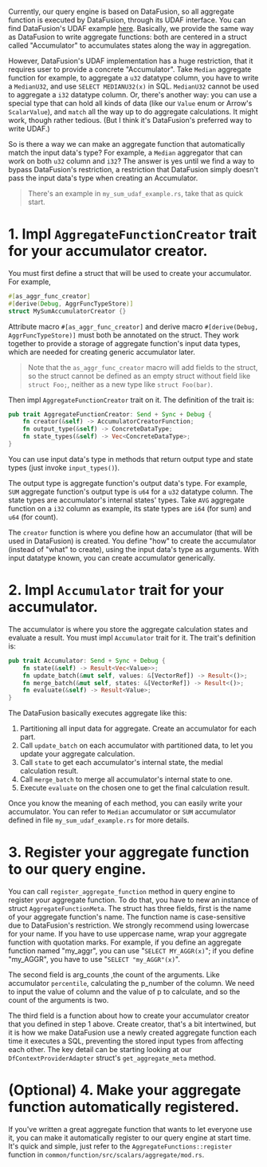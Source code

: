 Currently, our query engine is based on DataFusion, so all aggregate function is executed by DataFusion, through its UDAF interface. You can find DataFusion's UDAF example [here](https://github.com/apache/datafusion/tree/main/datafusion-examples/examples/simple_udaf.rs). Basically, we provide the same way as DataFusion to write aggregate functions: both are centered in a struct called "Accumulator" to accumulates states along the way in aggregation.

However, DataFusion's UDAF implementation has a huge restriction, that it requires user to provide a concrete "Accumulator". Take `Median` aggregate function for example, to aggregate a `u32` datatype column, you have to write a `MedianU32`, and use `SELECT MEDIANU32(x)` in SQL. `MedianU32` cannot be used to aggregate a `i32` datatype column. Or, there's another way: you can use a special type that can hold all kinds of data (like our `Value` enum or Arrow's `ScalarValue`), and `match` all the way up to do aggregate calculations. It might work, though rather tedious. (But I think it's DataFusion's preferred way to write UDAF.)

So is there a way we can make an aggregate function that automatically match the input data's type? For example, a `Median` aggregator that can work on both `u32` column and `i32`? The answer is yes until we find a way to bypass DataFusion's restriction, a restriction that DataFusion simply doesn't pass the input data's type when creating an Accumulator.

> There's an example in `my_sum_udaf_example.rs`, take that as quick start.

# 1. Impl `AggregateFunctionCreator` trait for your accumulator creator.

You must first define a struct that will be used to create your accumulator. For example,

```Rust
#[as_aggr_func_creator]
#[derive(Debug, AggrFuncTypeStore)]
struct MySumAccumulatorCreator {}
```

Attribute macro `#[as_aggr_func_creator]` and derive macro `#[derive(Debug, AggrFuncTypeStore)]` must both be annotated on the struct. They work together to provide a storage of aggregate function's input data types, which are needed for creating generic accumulator later.  

> Note that the `as_aggr_func_creator` macro will add fields to the struct, so the struct cannot be defined as an empty struct without field like `struct Foo;`, neither as a new type like `struct Foo(bar)`.

Then impl `AggregateFunctionCreator` trait on it. The definition of the trait is:

```Rust
pub trait AggregateFunctionCreator: Send + Sync + Debug {
    fn creator(&self) -> AccumulatorCreatorFunction;
    fn output_type(&self) -> ConcreteDataType;
    fn state_types(&self) -> Vec<ConcreteDataType>;
}
```

You can use input data's type in methods that return output type and state types (just invoke `input_types()`).

The output type is aggregate function's output data's type. For example, `SUM` aggregate function's output type is `u64` for a `u32` datatype column. The state types are accumulator's internal states' types. Take `AVG` aggregate function on a `i32` column as example, its state types are `i64` (for sum) and `u64` (for count).

The `creator` function is where you define how an accumulator (that will be used in DataFusion) is created. You define "how" to create the accumulator (instead of "what" to create), using the input data's type as arguments. With input datatype known, you can create accumulator generically.

# 2. Impl `Accumulator` trait for your accumulator.

The accumulator is where you store the aggregate calculation states and evaluate a result. You must impl `Accumulator` trait for it. The trait's definition is:

```Rust
pub trait Accumulator: Send + Sync + Debug {
    fn state(&self) -> Result<Vec<Value>>;
    fn update_batch(&mut self, values: &[VectorRef]) -> Result<()>;
    fn merge_batch(&mut self, states: &[VectorRef]) -> Result<()>;
    fn evaluate(&self) -> Result<Value>;
}
```

The DataFusion basically executes aggregate like this:

1. Partitioning all input data for aggregate. Create an accumulator for each part.
2. Call `update_batch` on each accumulator with partitioned data, to let you update your aggregate calculation.
3. Call `state` to get each accumulator's internal state, the medial calculation result.
4. Call `merge_batch` to merge all accumulator's internal state to one.
5. Execute `evaluate` on the chosen one to get the final calculation result.

Once you know the meaning of each method, you can easily write your accumulator. You can refer to `Median` accumulator or `SUM` accumulator defined in file `my_sum_udaf_example.rs` for more details.

# 3. Register your aggregate function to our query engine.

You can call `register_aggregate_function` method in query engine to register your aggregate function. To do that, you have to new an instance of struct `AggregateFunctionMeta`. The struct has three fields, first is the name of your aggregate function's name. The function name is case-sensitive due to DataFusion's restriction. We strongly recommend using lowercase for your name. If you have to use uppercase name, wrap your aggregate function with quotation marks. For example, if you define an aggregate function named "my_aggr", you can use "`SELECT MY_AGGR(x)`"; if you define "my_AGGR", you have to use "`SELECT "my_AGGR"(x)`".

The second field is arg_counts ,the count of the arguments. Like accumulator `percentile`, calculating the p_number of the column. We need to input the value of column and the value of p to calculate, and so the count of the arguments is two.

The third field is a function about how to create your accumulator creator that you defined in step 1 above. Create creator, that's a bit intertwined, but it is how we make DataFusion use a newly created aggregate function each time it executes a SQL, preventing the stored input types from affecting each other. The key detail can be starting looking at our `DfContextProviderAdapter` struct's `get_aggregate_meta` method.

# (Optional) 4. Make your aggregate function automatically registered.

If you've written a great aggregate function that wants to let everyone use it, you can make it automatically register to our query engine at start time. It's quick and simple, just refer to the `AggregateFunctions::register` function in `common/function/src/scalars/aggregate/mod.rs`.
